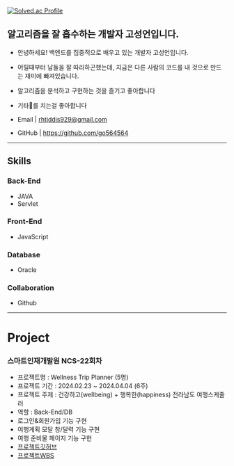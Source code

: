 
[![Solved.ac Profile](http://mazassumnida.wtf/api/generate_badge?boj=gohyeok)](https://solved.ac/gohyeok)

## 알고리즘을 잘 흡수하는 개발자 고성언입니다. ##
- 안녕하세요! 백엔드를 집중적으로 배우고 있는 개발자 고성언입니다.
- 어릴때부터 남들을 잘 따라하곤했는데, 지금은 다른 사람의 코드를 내 것으로 만드는 재미에 빠져있습니다.
- 알고리즘을 분석하고 구현하는 것을 즐기고 좋아합니다
- 기타🎸를 치는걸 좋아합니다

- Email  | rhtjddjs929@gmail.com
- GitHub | https://github.com/go564564



---

## Skills
### Back-End
- JAVA 
- Servlet
### Front-End
- JavaScript

### Database
- Oracle

### Collaboration
- Github


---

# Project
### 스마트인재개발원 NCS-22회차
-  프로젝트명 : Wellness Trip Planner (5명)
-  프로젝트 기간 : 2024.02.23 ~ 2024.04.04 (6주)
-  프로젝트 주제 : 건강하고(wellbeing) + 행복한(happiness) 전라남도 여행스케줄러
-  역할 : Back-End/DB
-  로그인&회원가입 기능 구현
-  여행계획 모달 창/달력 기능 구현
-  여행 준비물 페이지 기능 구현
- [프로젝트깃허브](https://github.com/duggie27/wellnessRoad)
- [프로젝트WBS](https://docs.google.com/spreadsheets/d/1CaiuuUZKAGyRq1yb3vmWcIJbqGKxOt7C1X1StA9JhyI/edit#gid=0)





